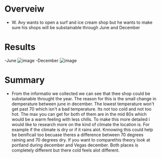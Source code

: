 # Overveiw
- W. Avy wants to open a surf and ice cream shop but he wants to make sure his shops will be substainable through June and December
# Results
-June
![image](https://user-images.githubusercontent.com/107455101/204174572-438d4f99-1a71-47af-91b8-a354498e652b.png)
-December 
![image](https://user-images.githubusercontent.com/107455101/204174628-c9406d8f-2c8e-406e-8130-194b9539686b.png)
# Summary
- From the informatio we collected we can see that thee shop could be substanable throught the year. The reason for this is the small change in demperature between june in december. The lowest temperature won't get past 70 which isn't a bad temperature. Its not too cold and not too hot. The max you can get for both of them are in the mid 80s which would be a warm feeling with less chills. To make this more detailed i would like to research more on the kind of climate the location is. For example if the climate is dry or if it rains alot. Knnowing this could help be benificail too becuase theres a difference between 70 degrees raining and 70 degrees dry. If you want to comparethis theory look at portland during december and Vegas december. Both places is completely different but there cold feels alot different. 
